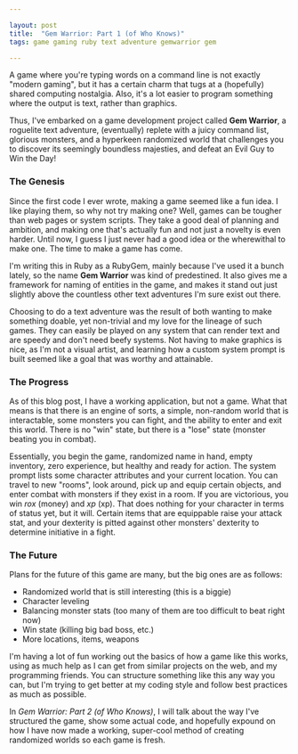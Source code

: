 ```yaml
---

layout: post
title:  "Gem Warrior: Part 1 (of Who Knows)"
tags: game gaming ruby text adventure gemwarrior gem

---
```


A game where you're typing words on a command line is not exactly "modern gaming", but it has a certain charm that tugs at a (hopefully) shared computing nostalgia. Also, it's a lot easier to program something where the output is text, rather than graphics.

Thus, I've embarked on a game development project called **Gem Warrior**, a roguelite text adventure, (eventually) replete with a juicy command list, glorious monsters, and a hyperkeen randomized world that challenges you to discover its seemingly boundless majesties, and defeat an Evil Guy to Win the Day!

<!--more-->

### The Genesis

Since the first code I ever wrote, making a game seemed like a fun idea. I like playing them, so why not try making one? Well, games can be tougher than web pages or system scripts. They take a good deal of planning and ambition, and making one that's actually fun and not just a novelty is even harder. Until now, I guess I just never had a good idea or the wherewithal to make one. The time to make a game has come.

I'm writing this in Ruby as a RubyGem, mainly because I've used it a bunch lately, so the name **Gem Warrior** was kind of predestined. It also gives me a framework for naming of entities in the game, and makes it stand out just slightly above the countless other text adventures I'm sure exist out there.

Choosing to do a text adventure was the result of both wanting to make something doable, yet non-trivial and my love for the lineage of such games. They can easily be played on any system that can render text and are speedy and don't need beefy systems. Not having to make graphics is nice, as I'm not a visual artist, and learning how a custom system prompt is built seemed like a goal that was worthy and attainable.

### The Progress

As of this blog post, I have a working application, but not a game. What that means is that there is an engine of sorts, a simple, non-random world that is interactable, some monsters you can fight, and the ability to enter and exit this world. There is no "win" state, but there is a "lose" state (monster beating you in combat).

Essentially, you begin the game, randomized name in hand, empty inventory, zero experience, but healthy and ready for action. The system prompt lists some character attributes and your current location. You can travel to new "rooms", look around, pick up and equip certain objects, and enter combat with monsters if they exist in a room. If you are victorious, you win *rox* (money) and *xp* (xp). That does nothing for your character in terms of status yet, but it will. Certain items that are equippable raise your attack stat, and your dexterity is pitted against other monsters' dexterity to determine initiative in a fight.

### The Future

Plans for the future of this game are many, but the big ones are as follows:

* Randomized world that is still interesting (this is a biggie)
* Character leveling
* Balancing monster stats (too many of them are too difficult to beat right now)
* Win state (killing big bad boss, etc.)
* More locations, items, weapons

I'm having a lot of fun working out the basics of how a game like this works, using as much help as I can get from similar projects on the web, and my programming friends. You can structure something like this any way you can, but I'm trying to get better at my coding style and follow best practices as much as possible.

In *Gem Warrior: Part 2 (of Who Knows)*, I will talk about the way I've structured the game, show some actual code, and hopefully expound on how I have now made a working, super-cool method of creating randomized worlds so each game is fresh.